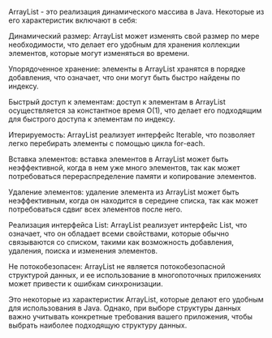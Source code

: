 ArrayList - это реализация динамического массива в Java. Некоторые из его характеристик включают в себя:

Динамический размер: ArrayList может изменять свой размер по мере необходимости, что делает его удобным для хранения коллекции элементов, которые могут изменяться во времени.

Упорядоченное хранение: элементы в ArrayList хранятся в порядке добавления, что означает, что они могут быть быстро найдены по индексу.

Быстрый доступ к элементам: доступ к элементам в ArrayList осуществляется за константное время O(1), что делает его подходящим для быстрого доступа к элементам по индексу.

Итерируемость: ArrayList реализует интерфейс Iterable, что позволяет легко перебирать элементы с помощью цикла for-each.

Вставка элементов: вставка элементов в ArrayList может быть неэффективной, когда в нем уже много элементов, так как может потребоваться перераспределение памяти и копирование элементов.

Удаление элементов: удаление элемента из ArrayList может быть неэффективным, когда он находится в середине списка, так как может потребоваться сдвиг всех элементов после него.

Реализация интерфейса List: ArrayList реализует интерфейс List, что означает, что он обладает всеми свойствами, которые обычно связываются со списком, такими как возможность добавления, удаления, поиска и изменения элементов.

Не потокобезопасен: ArrayList не является потокобезопасной структурой данных, и ее использование в многопоточных приложениях может привести к ошибкам синхронизации.

Это некоторые из характеристик ArrayList, которые делают его удобным для использования в Java. Однако, при выборе структуры данных важно учитывать конкретные требования вашего приложения, чтобы выбрать наиболее подходящую структуру данных.